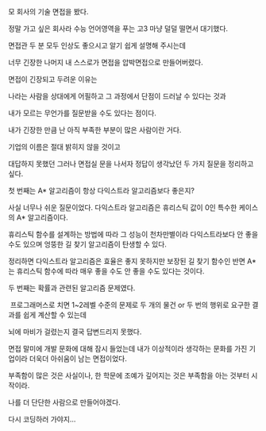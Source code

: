 모 회사의 기술 면접을 봤다.

정말 가고 싶은 회사라 수능 언어영역을 푸는 고3 마냥 덜덜 떨면서 대기했다.

면접관 두 분 모두 인상도 좋으시고 알기 쉽게 설명해 주시는데

너무 긴장한 나머지 내 스스로가 면접을 압박면접으로 만들어버렸다.

면접이 긴장되고 두려운 이유는 

나라는 사람을 상대에게 어필하고 그 과정에서 단점이 드러날 수 있다는 것과

내가 모르는 무언가를 질문받을 수도 있다는 점이다.

내가 긴장한 만큼 난 아직 부족한 부분이 많은 사람이란 거다.

기업의 이름은 절대 밝히지 않을 것이고

대답하지 못했던 그러나 면접실 문을 나서자 정답이 생각났던 두 가지 질문을 정리하고 싶다.

첫 번째는 A\* 알고리즘이 항상 다익스트라 알고리즘보다 좋은지?

사실 너무나 쉬운 질문이었다. 다익스트라 알고리즘은 휴리스틱 값이 0인 특수한 케이스의 A\* 알고리즘이다.

휴리스틱 함수를 설계하는 방법에 따라 그 성능이 천차만별이라 다익스트라보다 안 좋을 수도 있으며 엉뚱한 길 찾기 알고리즘이 탄생할 수 있다.

정리하면 다익스트라 알고리즘은 효율은 좋지 못하지만 보장된 길 찾기 함수인 반면 A\*는 휴리스틱 함수에 따라 매우 좋을 수도 안 좋을 수도 있다는 것이다.

두 번째는 확률과 관련된 알고리즘 문제였다.

 프로그래머스로 치면 1~2레벨 수준의 문제로 두 개의 물건 or 두 번의 행위로 요구한 결과를 쉽게 계산할 수 있는데

뇌에 마비가 걸렸는지 결국 답변드리지 못했다.

면접 말미에 개발 문화에 대해 잠시 들었는데 내가 이상적이라 생각하는 문화를 가진 기업이라 더욱더 아쉬움이 남는 면접이었다.

부족함이 많은 것은 사실이나, 한 학문에 조예가 깊어지는 것은 부족함을 아는 것부터 시작이라.

나를 더 단단한 사람으로 만들어야겠다.

다시 코딩하러 가야지...
